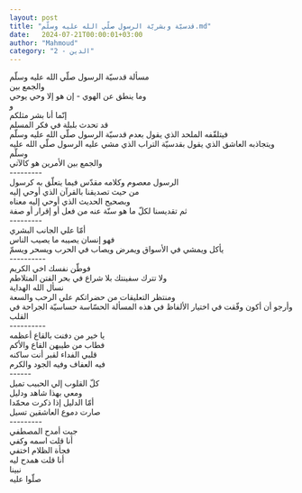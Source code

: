 ```yaml
---
layout: post
title: "قدسيّة وبشريّة الرسول صلّي الله عليه وسلّم.md"
date:   2024-07-21T00:00:01+03:00
author: "Mahmoud"
category: "2 - الدين"
---
```

مسألة قدسيّة الرسول صلّي الله عليه وسلّم\
والجمع بين\
وما ينطق عن الهوي - إن هو إلا وحي يوحي\
و\
إنّما أنا بشر مثلكم\
قد تحدث بلبلة في فكر المسلم\
فيتلقّفه الملحد الذي يقول بعدم قدسيّة الرسول صلّي الله عليه
وسلّم\
ويتجاذبه العاشق الذي يقول بقدسيّة التراب الذي مشي عليه
الرسول صلّي الله عليه وسلّم\
والجمع بين الأمرين هو كالآتي\
\-\-\-\-\-\-\-\--\
الرسول معصوم وكلامه مقدّس فيما يتعلّق به كرسول\
من حيث تصديقنا بالقرآن الذي أوحي إليه\
وبصحيح الحديث الذي أوحي إليه معناه\
ثم تقديسنا لكلّ ما هو سنّة عنه من فعل أو إقرار أو
صفة\
\-\-\-\-\-\-\-\--\
أمّا علي الجانب البشري\
فهو إنسان يصيبه ما يصيب الناس\
يأكل ويمشي في الأسواق ويمرض ويصاب في الحرب ويسحر
ويسمّ\
\-\-\-\-\-\-\-\-\--\
فوطّن نفسك اخي الكريم\
ولا تترك سفينتك بلا شراع في بحر الفتن المتلاطم\
نسأل الله الهداية\
ومنتظر التعليقات من حضراتكم علي الرحب والسعة\
وأرجو أن أكون وفّقت في اختيار الألفاظ في هذه المسألة
الحسّاسة حساسيّة الجراحة في القلب\
\-\-\-\-\-\-\-\-\--\
يا خير من دفنت بالقاع أعظمه\
فطاب من طيبهن القاع والأكم\
قلبي الفداء لقبر أنت ساكنه\
فيه العفاف وفيه الجود والكرم\
\-\-\-\-\--\
كلّ القلوب إلي الحبيب تميل\
ومعي بهذا شاهد ودليل\
أمّا الدليل إذا ذكرت محمّدا\
صارت دموع العاشقين تسيل\
\-\-\-\-\-\-\-\--\
جيت أمدح المصطفي\
أنا قلت اسمه وكفي\
فجأة الظلام اختفي\
أنا قلت همدح ليه\
نبينا\
صلّوا عليه
